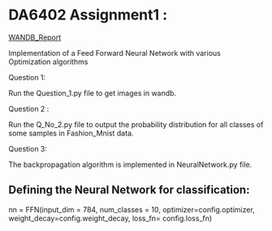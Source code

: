 # DA6402 Assignment1 :

[WANDB_Report](https://wandb.ai/alokgaurav04-indian-institute-of-technology-madras/DA6401_Assignment_1/reports/DA6401-Assignment-1--VmlldzoxMTYwOTMxNw)

Implementation of a Feed Forward Neural Network with various Optimization algorithms

Question 1:

Run the Question_1.py file to get images in wandb.

Question 2 :

Run the Q_No_2.py file to output the probability distribution for all classes of some samples in Fashion_Mnist data.

Question 3:

The backpropagation algorithm is implemented in NeuralNetwork.py file.

## Defining the Neural Network for classification:
nn = FFN(input_dim = 784, num_classes = 10, optimizer=config.optimizer, weight_decay=config.weight_decay, loss_fn= config.loss_fn)
